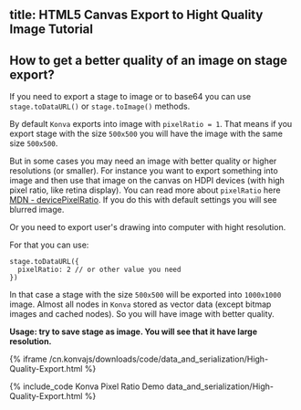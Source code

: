 title: HTML5 Canvas Export to Hight Quality Image Tutorial
---

## How to get a better quality of an image on stage export?

If you need to export a stage to image or to base64 you can use `stage.toDataURL()` or `stage.toImage()` methods.

By default `Konva` exports into image with `pixelRatio = 1`. That means if you export stage with the size `500x500` you will have the image with the same size `500x500`.

But in some cases you may need an image with better quality or higher resolutions (or smaller). For instance you want to export something into image and then use that image on the canvas on HDPI devices (with high pixel ratio, like retina display). You can read more about `pixelRatio` here [MDN - devicePixelRatio](https://developer.mozilla.org/en-US/docs/Web/API/Window/devicePixelRatio). If you do this with default settings you will see blurred image.

Or you need to export user's drawing into computer with hight resolution. 

For that you can use:

```
stage.toDataURL({
  pixelRatio: 2 // or other value you need
})
```

In that case a stage with the size `500x500` will be exported into `1000x1000` image. Almost all nodes in `Konva` stored as vector data (except bitmap images and cached nodes). So you will have image with better quality.

**Usage: try to save stage as image. You will see that it have large resolution.**


{% iframe /cn.konvajs/downloads/code/data_and_serialization/High-Quality-Export.html %}

{% include_code Konva Pixel Ratio Demo data_and_serialization/High-Quality-Export.html %}
